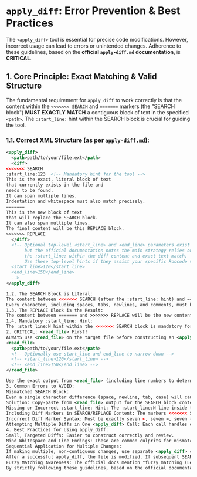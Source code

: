 # `apply_diff`: Error Prevention & Best Practices

The `<apply_diff>` tool is essential for precise code modifications. However, incorrect usage can lead to errors or unintended changes. Adherence to these guidelines, based on the **official `apply-diff.md` documentation**, is **CRITICAL**.

## 1. Core Principle: Exact Matching & Valid Structure

The fundamental requirement for `apply_diff` to work correctly is that the content within the `<<<<<<< SEARCH` and `=======` markers (the "SEARCH block") **MUST EXACTLY MATCH** a contiguous block of text in the specified `<path>`. The `:start_line:` hint within the SEARCH block is crucial for guiding the tool.

### 1.1. Correct XML Structure (as per `apply-diff.md`):

```xml
<apply_diff>
  <path>path/to/your/file.ext</path>
  <diff>
<<<<<<< SEARCH
:start_line:123  <!-- Mandatory hint for the tool -->
This is the exact, literal block of text
that currently exists in the file and
needs to be found.
It can span multiple lines.
Indentation and whitespace must also match precisely.
=======
This is the new block of text
that will replace the SEARCH block.
It can also span multiple lines.
The final content will be this REPLACE block.
>>>>>>> REPLACE
  </diff>
  <!-- Optional top-level <start_line> and <end_line> parameters exist
       but the official documentation notes the main strategy relies on
       the :start_line: within the diff content and exact text match.
       Use these top-level hints if they assist your specific Roocode version.
  <start_line>120</start_line>
  <end_line>150</end_line>
  -->
</apply_diff>

1.2. The SEARCH Block is Literal:
The content between <<<<<<< SEARCH (after the :start_line: hint) and ======= is NOT a regular expression or a pattern. It's a literal string.
Every character, including spaces, tabs, newlines, and comments, must be identical to the content in the file.
1.3. The REPLACE Block is the Result:
The content between ======= and >>>>>>> REPLACE will be the new content in the file, replacing the SEARCH block.
1.4. Mandatory :start_line: Hint:
The :start_line:N hint within the <<<<<<< SEARCH block is mandatory for the primary matching strategy, as per the official documentation. This line number refers to the expected starting line of the SEARCH block in the original file.
2. CRITICAL: <read_file> First!
ALWAYS use <read_file> on the target file before constructing an <apply_diff> call.
<read_file>
  <path>path/to/your/file.ext</path>
  <!-- Optionally use start_line and end_line to narrow down -->
  <!-- <start_line>120</start_line> -->
  <!-- <end_line>150</end_line> -->
</read_file>

Use the exact output from <read_file> (including line numbers to determine the correct :start_line: hint) to construct your SEARCH block. This is the most reliable way to avoid mismatches.
3. Common Errors to AVOID:
Mismatched SEARCH Block:
Even a single character difference (space, newline, tab, case) will cause the diff to fail.
Solution: Copy-paste from <read_file> output for the SEARCH block content. Ensure the :start_line: hint is accurate.
Missing or Incorrect :start_line: Hint: The :start_line:N line inside the <<<<<<< SEARCH block is crucial.
Including Diff Markers in SEARCH/REPLACE Content: The markers <<<<<<< SEARCH, =======, >>>>>>> REPLACE are control syntax. They cannot appear literally within the content you are trying to search for or replace with, unless they are escaped (e.g., \\<<<<<<< if searching for literal markers, as per apply-diff.md).
Incorrect Diff Marker Syntax: Must be exactly seven <, seven =, seven >.
Attempting Multiple Diffs in One <apply_diff> Call: Each call handles one SEARCH/REPLACE. For multiple distinct changes, use sequential <apply_diff> calls. Be mindful that the file changes after each successful apply_diff.
4. Best Practices for Using apply_diff:
Small, Targeted Diffs: Easier to construct correctly and review.
Mind Whitespace and Line Endings: These are common culprits for mismatches.
Sequential Application for Multiple Changes:
If making multiple, non-contiguous changes, use separate <apply_diff> calls.
After a successful apply_diff, the file is modified. If subsequent SEARCH blocks depend on this modified state, use <read_file> again to get the updated content before the next apply_diff.
Fuzzy Matching Awareness: The official docs mention "fuzzy matching (Levenshtein distance on normalized strings) guided by a :start_line: hint". This means while exactness is key for reliability, the tool has some tolerance, but relying on this tolerance is risky. Aim for exact matches.
By strictly following these guidelines, based on the official documentation, agents can leverage <apply_diff> for precise and reliable file modifications.